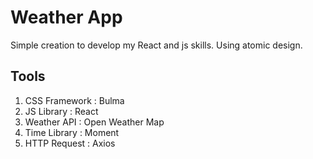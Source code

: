 # Weather App

Simple creation to develop my React and js skills. Using atomic design.

## Tools

1. CSS Framework : Bulma
1. JS Library :  React
1. Weather API :  Open Weather Map
1. Time Library : Moment
1. HTTP Request : Axios